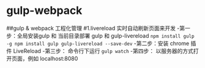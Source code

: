 # gulp-webpack
##gulp &amp; webpack 工程化管理
#1.livereload  实时自动刷新页面来开发
	-第一步：全局安装gulp 和 当前目录部署 gulp 和 gulp-livereload
	```
    npm install gulp -g
    npm install gulp gulp-livereload --save-dev
    ```
    -第二步：安装 chrome 插件 LiveReload
    -第三步： 命令行下运行
    ```gulp watch```
    -第四步： 以服务器的方式打开页面，例如 localhost:8080
